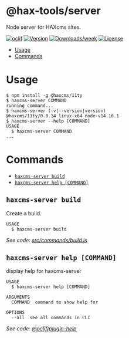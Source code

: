 @hax-tools/server
=================

Node server for HAXcms sites.

[![oclif](https://img.shields.io/badge/cli-oclif-brightgreen.svg)](https://oclif.io)
[![Version](https://img.shields.io/npm/v/@hax-tools/server.svg)](https://npmjs.org/package/@hax-tools/server)
[![Downloads/week](https://img.shields.io/npm/dw/@hax-tools/server.svg)](https://npmjs.org/package/@hax-tools/server)
[![License](https://img.shields.io/npm/l/@hax-tools/server.svg)](https://github.com/elmsln/hax-tools/blob/master/package.json)

<!-- toc -->
* [Usage](#usage)
* [Commands](#commands)
<!-- tocstop -->
# Usage
<!-- usage -->
```sh-session
$ npm install -g @haxcms/11ty
$ haxcms-server COMMAND
running command...
$ haxcms-server (-v|--version|version)
@haxcms/11ty/0.0.14 linux-x64 node-v14.16.1
$ haxcms-server --help [COMMAND]
USAGE
  $ haxcms-server COMMAND
...
```
<!-- usagestop -->
# Commands
<!-- commands -->
* [`haxcms-server build`](#haxcms-server-build)
* [`haxcms-server help [COMMAND]`](#haxcms-server-help-command)

## `haxcms-server build`

Create a build.

```
USAGE
  $ haxcms-server build
```

_See code: [src/commands/build.js](https://github.com/elmsln/hax-tools/blob/v0.0.14/src/commands/build.js)_

## `haxcms-server help [COMMAND]`

display help for haxcms-server

```
USAGE
  $ haxcms-server help [COMMAND]

ARGUMENTS
  COMMAND  command to show help for

OPTIONS
  --all  see all commands in CLI
```

_See code: [@oclif/plugin-help](https://github.com/oclif/plugin-help/blob/v2.2.3/src/commands/help.ts)_
<!-- commandsstop -->
